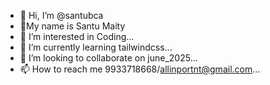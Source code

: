 - 👋 Hi, I’m @santubca
- 👦My name is Santu Maity
- 👀 I’m interested in Coding...
- 🌱 I’m currently learning tailwindcss...
- 💞️ I’m looking to collaborate on june_2025...
- 📫 How to reach me 9933718668/allinportnt@gmail.com...
